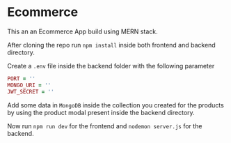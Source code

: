 # Ecommerce
This an an Ecommerce App build using MERN stack.

After cloning the repo run ``` npm install ``` inside both frontend and backend directory.

Create a ``` .env ``` file inside the backend folder with the following parameter

```ruby
PORT = ''
MONGO_URI = ''
JWT_SECRET = ''

```

Add some data in ``` MongoDB ``` inside the collection you created for the products by using the product modal present inside the backend directory.

Now run ``` npm run dev ``` for the frontend and ``` nodemon server.js ``` for the backend.










